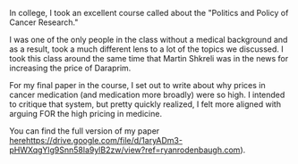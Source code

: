 In college, I took an excellent course called about the "Politics and Policy of Cancer Research."

I was one of the only people in the class without a medical background and as a result, took a much different lens to a lot of the topics we discussed. I took this class around the same time that Martin Shkreli was in the news for increasing the price of Daraprim.

For my final paper in the course, I set out to write about why prices in cancer medication (and medication more broadly) were so high. I intended to critique that system, but pretty quickly realized, I felt more aligned with arguing FOR the high pricing in medicine.

You can find the full version of my paper [here](https://drive.google.com/file/d/1aryADm3-pHWXqgYlg9Snn58la9ylB2zw/view?ref=ryanrodenbaugh.com)https://drive.google.com/file/d/1aryADm3-pHWXqgYlg9Snn58la9ylB2zw/view?ref=ryanrodenbaugh.com).
